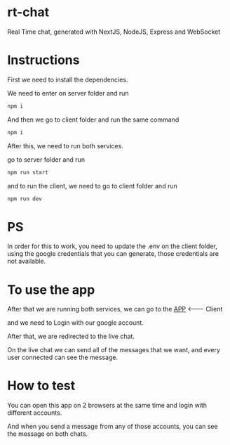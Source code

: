 # rt-chat
Real Time chat, generated with NextJS, NodeJS, Express and WebSocket

# Instructions

First we need to install the dependencies.

We need to enter on server folder and run

```bash
npm i
```

And then we go to client folder and run the same command

```bash
npm i
```

After this, we need to run both services.

go to server folder and run

```bash
npm run start
```

and to run the client, we need to go to client folder and run

```bash
npm run dev
```

# PS
In order for this to work, you need to update the .env on the client folder, using the google credentials that you can generate, those credentials are not available.

# To use the app

After that we are running both services, we can go to the [APP](http://localhost:3000) <--- Client

and we need to Login with our google account.

After that, we are redirected to the live chat.

On the live chat we can send all of the messages that we want, and every user connected can see the message.

# How to test

You can open this app on 2 browsers at the same time and login with different accounts.

And when you send a message from any of those accounts, you can see the message on both chats.

